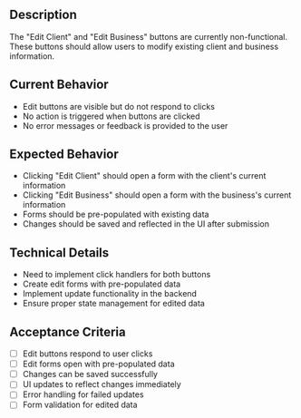 ## Description

The "Edit Client" and "Edit Business" buttons are currently non-functional. These buttons should allow users to modify existing client and business information.

## Current Behavior

- Edit buttons are visible but do not respond to clicks
- No action is triggered when buttons are clicked
- No error messages or feedback is provided to the user

## Expected Behavior

- Clicking "Edit Client" should open a form with the client's current information
- Clicking "Edit Business" should open a form with the business's current information
- Forms should be pre-populated with existing data
- Changes should be saved and reflected in the UI after submission

## Technical Details

- Need to implement click handlers for both buttons
- Create edit forms with pre-populated data
- Implement update functionality in the backend
- Ensure proper state management for edited data

## Acceptance Criteria

- [ ] Edit buttons respond to user clicks
- [ ] Edit forms open with pre-populated data
- [ ] Changes can be saved successfully
- [ ] UI updates to reflect changes immediately
- [ ] Error handling for failed updates
- [ ] Form validation for edited data